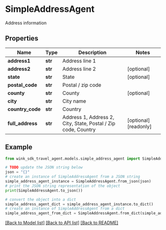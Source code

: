 # SimpleAddressAgent

Address information

## Properties

Name | Type | Description | Notes
------------ | ------------- | ------------- | -------------
**address1** | **str** | Address line 1 | 
**address2** | **str** | Address line 2 | [optional] 
**state** | **str** | State | [optional] 
**postal_code** | **str** | Postal / zip code | 
**county** | **str** | County | [optional] 
**city** | **str** | City name | 
**country_code** | **str** | Country | 
**full_address** | **str** | Address 1, Address 2, City, State, Postal / Zip code, Country | [optional] [readonly] 

## Example

```python
from wink_sdk_travel_agent.models.simple_address_agent import SimpleAddressAgent

# TODO update the JSON string below
json = "{}"
# create an instance of SimpleAddressAgent from a JSON string
simple_address_agent_instance = SimpleAddressAgent.from_json(json)
# print the JSON string representation of the object
print(SimpleAddressAgent.to_json())

# convert the object into a dict
simple_address_agent_dict = simple_address_agent_instance.to_dict()
# create an instance of SimpleAddressAgent from a dict
simple_address_agent_from_dict = SimpleAddressAgent.from_dict(simple_address_agent_dict)
```
[[Back to Model list]](../README.md#documentation-for-models) [[Back to API list]](../README.md#documentation-for-api-endpoints) [[Back to README]](../README.md)


